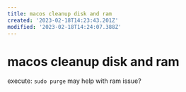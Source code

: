 ```yaml
---
title: macos cleanup disk and ram
created: '2023-02-18T14:23:43.201Z'
modified: '2023-02-18T14:24:07.388Z'
---
```


# macos cleanup disk and ram

execute: `sudo purge` may help with ram issue?
